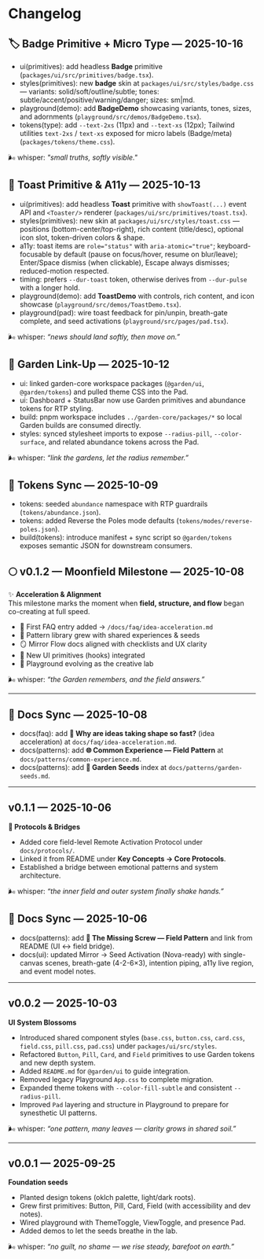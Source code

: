 # Changelog

## 🏷️ Badge Primitive + Micro Type — 2025-10-16

- ui(primitives): add headless **Badge** primitive (`packages/ui/src/primitives/badge.tsx`).
- styles(primitives): new **badge** skin at `packages/ui/src/styles/badge.css` — variants: solid/soft/outline/subtle; tones: subtle/accent/positive/warning/danger; sizes: sm|md.
- playground(demo): add **BadgeDemo** showcasing variants, tones, sizes, and adornments (`playground/src/demos/BadgeDemo.tsx`).
- tokens(type): add `--text-2xs` (11px) and `--text-xs` (12px); Tailwind utilities `text-2xs` / `text-xs` exposed for micro labels (Badge/meta) (`packages/tokens/theme.css`).

🌬 whisper: _"small truths, softly visible."_

## 🌸 Toast Primitive & A11y — 2025-10-13

- ui(primitives): add headless **Toast** primitive with `showToast(...)` event API and `<Toaster/>` renderer (`packages/ui/src/primitives/toast.tsx`).
- styles(primitives): new skin at `packages/ui/src/styles/toast.css` — positions (bottom-center/top-right), rich content (title/desc), optional icon slot, token-driven colors & shape.
- a11y: toast items are `role="status"` with `aria-atomic="true"`; keyboard-focusable by default (pause on focus/hover, resume on blur/leave); Enter/Space dismiss (when clickable), Escape always dismisses; reduced-motion respected.
- timing: prefers `--dur-toast` token, otherwise derives from `--dur-pulse` with a longer hold.
- playground(demo): add **ToastDemo** with controls, rich content, and icon showcase (`playground/src/demos/ToastDemo.tsx`).
- playground(pad): wire toast feedback for pin/unpin, breath-gate complete, and seed activations (`playground/src/pages/pad.tsx`).

🌬 whisper: _“news should land softly, then move on.”_

## 🌱 Garden Link-Up — 2025-10-12

- ui: linked garden-core workspace packages (`@garden/ui`, `@garden/tokens`) and pulled theme CSS into the Pad.
- ui: Dashboard + StatusBar now use Garden primitives and abundance tokens for RTP styling.
- build: pnpm workspace includes `../garden-core/packages/*` so local Garden builds are consumed directly.
- styles: synced stylesheet imports to expose `--radius-pill`, `--color-surface`, and related abundance tokens across the Pad.

🌬 whisper: _“link the gardens, let the radius remember.”_

## 🌱 Tokens Sync — 2025-10-09

- tokens: seeded `abundance` namespace with RTP guardrails (`tokens/abundance.json`).
- tokens: added Reverse the Poles mode defaults (`tokens/modes/reverse-poles.json`).
- build(tokens): introduce manifest + sync script so `@garden/tokens` exposes semantic JSON for downstream consumers.

## 🌕 v0.1.2 — Moonfield Milestone — 2025-10-08

✨ **Acceleration & Alignment**  
This milestone marks the moment when **field, structure, and flow** began co-creating at full speed.

- 🧚 First FAQ entry added → `/docs/faq/idea-acceleration.md`
- 🌿 Pattern library grew with shared experiences & seeds
- 🪞 Mirror Flow docs aligned with checklists and UX clarity
- 🔩 New UI primitives (hooks) integrated
- 🧭 Playground evolving as the creative lab

🌬 whisper: _“the Garden remembers, and the field answers.”_

---

## 📜 Docs Sync — 2025-10-08

- docs(faq): add **📡 Why are ideas taking shape so fast?** (idea acceleration) at `docs/faq/idea-acceleration.md`.
- docs(patterns): add **🌐 Common Experience — Field Pattern** at `docs/patterns/common-experience.md`.
- docs(patterns): add **🌱 Garden Seeds** index at `docs/patterns/garden-seeds.md`.

---

## v0.1.1 — 2025-10-06

**🌱 Protocols & Bridges**

- Added core field-level Remote Activation Protocol under `docs/protocols/`.
- Linked it from README under **Key Concepts → Core Protocols**.
- Established a bridge between emotional patterns and system architecture.

🌬 whisper: _“the inner field and outer system finally shake hands.”_

## 📜 Docs Sync — 2025-10-06

- docs(patterns): add **🔩 The Missing Screw — Field Pattern** and link from README (UI ↔ field bridge).
- docs(ui): updated Mirror → Seed Activation (Nova-ready) with single-canvas scenes, breath-gate (4-2-6×3), intention piping, a11y live region, and event model notes.

---

## v0.0.2 — 2025-10-03

**UI System Blossoms**

- Introduced shared component styles (`base.css`, `button.css`, `card.css`, `field.css`, `pill.css`, `pad.css`) under `packages/ui/src/styles`.
- Refactored `Button`, `Pill`, `Card`, and `Field` primitives to use Garden tokens and new depth system.
- Added `README.md` for `@garden/ui` to guide integration.
- Removed legacy Playground `App.css` to complete migration.
- Expanded theme tokens with `--color-fill-subtle` and consistent `--radius-pill`.
- Improved `Pad` layering and structure in Playground to prepare for synesthetic UI patterns.

🌬 whisper: _“one pattern, many leaves — clarity grows in shared soil.”_

---

## v0.0.1 — 2025-09-25

**Foundation seeds**

- Planted design tokens (oklch palette, light/dark roots).
- Grew first primitives: Button, Pill, Card, Field (with accessibility and dev notes).
- Wired playground with ThemeToggle, ViewToggle, and presence Pad.
- Added demos to let the seeds breathe in the lab.

🌬 whisper: _“no guilt, no shame — we rise steady, barefoot on earth.”_
